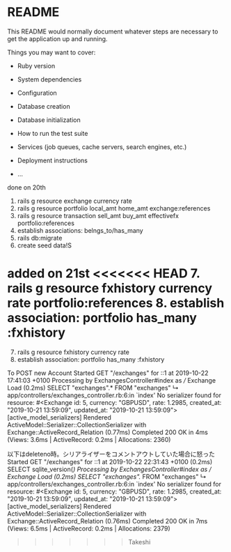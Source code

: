# README

This README would normally document whatever steps are necessary to get the
application up and running.

Things you may want to cover:

* Ruby version

* System dependencies

* Configuration

* Database creation

* Database initialization

* How to run the test suite

* Services (job queues, cache servers, search engines, etc.)

* Deployment instructions

* ...

done on 20th
1. rails g resource exchange currency rate
2. rails g resource portfolio local_amt home_amt exchange:references
3. rails g resource transaction sell_amt buy_amt effectivefx portfolio:references
4. establish associations: belngs_to/has_many
5. rails db:migrate
6. create seed data!S

added on 21st
<<<<<<< HEAD
7. rails g resource fxhistory currency rate portfolio:references
8. establish association: portfolio has_many :fxhistory
=======
7. rails g resource fxhistory currency rate
8. establish association: portfolio has_many :fxhistory


To POST new Account
Started GET "/exchanges" for ::1 at 2019-10-22 17:41:03 +0100
Processing by ExchangesController#index as */*
  Exchange Load (0.2ms)  SELECT "exchanges".* FROM "exchanges"
  ↳ app/controllers/exchanges_controller.rb:6:in `index'
No serializer found for resource: #<Exchange id: 5, currency: "GBPUSD", rate: 1.2985, created_at: "2019-10-21 13:59:09", updated_at: "2019-10-21 13:59:09">
[active_model_serializers] Rendered ActiveModel::Serializer::CollectionSerializer with Exchange::ActiveRecord_Relation (0.77ms)
Completed 200 OK in 4ms (Views: 3.6ms | ActiveRecord: 0.2ms | Allocations: 2360)


以下はdeleteno時。シリアライザーをコメントアウトしていた場合に怒った
Started GET "/exchanges" for ::1 at 2019-10-22 22:31:43 +0100
   (0.2ms)  SELECT sqlite_version(*)
Processing by ExchangesController#index as */*
  Exchange Load (0.2ms)  SELECT "exchanges".* FROM "exchanges"
  ↳ app/controllers/exchanges_controller.rb:6:in `index'
No serializer found for resource: #<Exchange id: 5, currency: "GBPUSD", rate: 1.2985, created_at: "2019-10-21 13:59:09", updated_at: "2019-10-21 13:59:09">
[active_model_serializers] Rendered ActiveModel::Serializer::CollectionSerializer with Exchange::ActiveRecord_Relation (0.76ms)
Completed 200 OK in 7ms (Views: 6.5ms | ActiveRecord: 0.2ms | Allocations: 2379)
>>>>>>> Takeshi
